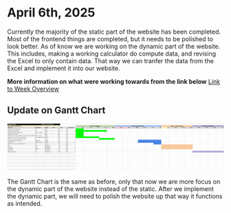 # April 6th, 2025

Currently the majority of the static part of the website has been completed. Most of the frontend things are completed, but it needs to be polished to look better. As of know we are working on the dynamic part of the website. This includes, making a working calculator do compute data, and revising the Excel to only contain data. That way we can tranfer the data from the Excel and implement it into our website.

**More information on what were working towards from the link below**
[Link to Week Overview](Weekly_overview.docx)

## Update on Gantt Chart
![Gantt Chart V3](GANTT_Chart_V3.png)

The Gantt Chart is the same as before, only that now we are more focus on the dynamic part of the website instead of the static. After we implement the dynamic part, we will need to polish the website up that way it functions as intended.
